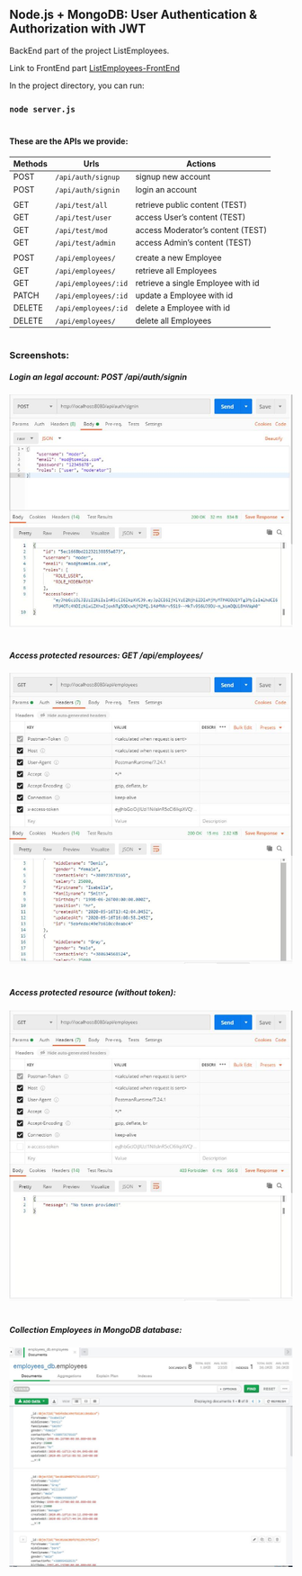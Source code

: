 ## Node.js + MongoDB: User Authentication & Authorization with JWT

BackEnd part of the project ListEmployees.

Link to FrontEnd part [ListEmployees-FrontEnd](https://github.com/tommios/ListEmployees-FrontEnd/tree/dev-react-jwt-auth)

In the project directory, you can run:

### `node server.js`

#

#### These are the APIs we provide:

| Methods | Urls                 | Actions                            |
| ------- | -------------------- | ---------------------------------- |
| POST    | `/api/auth/signup`   | signup new account                 |
| POST    | `/api/auth/signin`   | login an account                   |
|         |                      |                                    |
| GET     | `/api/test/all`      | retrieve public content (TEST)     |
| GET     | `/api/test/user`     | access User’s content (TEST)       |
| GET     | `/api/test/mod`      | access Moderator’s content (TEST)  |
| GET     | `/api/test/admin`    | access Admin’s content (TEST)      |
|         |                      |                                    |
| POST    | `/api/employees/`    | create a new Employee              |
| GET     | `/api/employees/`    | retrieve all Employees             |
| GET     | `/api/employees/:id` | retrieve a single Employee with id |
| PATCH   | `/api/employees/:id` | update a Employee with id          |
| DELETE  | `/api/employees/:id` | delete a Employee with id          |
| DELETE  | `/api/employees/`    | delete all Employees               |

#

### Screenshots:

##### Login an legal account: POST /api/auth/signin

![Иллюстрация к проекту](https://github.com/tommios/ListEmployees-BackEnd/blob/dev-jwt-auth/image/01_Postman_signin.JPG)

#

##### Access protected resources: GET /api/employees/

![Иллюстрация к проекту](https://github.com/tommios/ListEmployees-BackEnd/blob/dev-jwt-auth/image/02_GET_with_token.JPG)

#

##### Access protected resource (without token):

![Иллюстрация к проекту](https://github.com/tommios/ListEmployees-BackEnd/blob/dev-jwt-auth/image/03_GET_without_token.JPG)

#

##### Collection Employees in MongoDB database:

![Иллюстрация к проекту](https://github.com/tommios/ListEmployees-BackEnd/blob/dev-jwt-auth/image/04_MongoDB.JPG)
